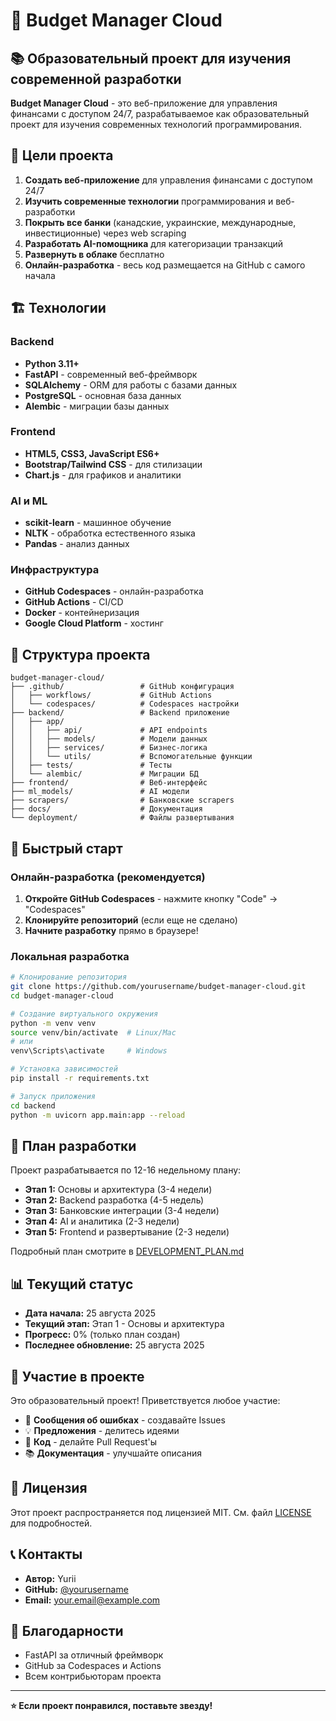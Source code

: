 # 🚀 Budget Manager Cloud

## 📚 Образовательный проект для изучения современной разработки

**Budget Manager Cloud** - это веб-приложение для управления финансами с доступом 24/7, разрабатываемое как образовательный проект для изучения современных технологий программирования.

## 🎯 Цели проекта

1. **Создать веб-приложение** для управления финансами с доступом 24/7
2. **Изучить современные технологии** программирования и веб-разработки
3. **Покрыть все банки** (канадские, украинские, международные, инвестиционные) через web scraping
4. **Разработать AI-помощника** для категоризации транзакций
5. **Развернуть в облаке** бесплатно
6. **Онлайн-разработка** - весь код размещается на GitHub с самого начала

## 🏗️ Технологии

### Backend
- **Python 3.11+**
- **FastAPI** - современный веб-фреймворк
- **SQLAlchemy** - ORM для работы с базами данных
- **PostgreSQL** - основная база данных
- **Alembic** - миграции базы данных

### Frontend
- **HTML5, CSS3, JavaScript ES6+**
- **Bootstrap/Tailwind CSS** - для стилизации
- **Chart.js** - для графиков и аналитики

### AI и ML
- **scikit-learn** - машинное обучение
- **NLTK** - обработка естественного языка
- **Pandas** - анализ данных

### Инфраструктура
- **GitHub Codespaces** - онлайн-разработка
- **GitHub Actions** - CI/CD
- **Docker** - контейнеризация
- **Google Cloud Platform** - хостинг

## 📁 Структура проекта

```
budget-manager-cloud/
├── .github/                 # GitHub конфигурация
│   ├── workflows/           # GitHub Actions
│   └── codespaces/          # Codespaces настройки
├── backend/                 # Backend приложение
│   ├── app/
│   │   ├── api/             # API endpoints
│   │   ├── models/          # Модели данных
│   │   ├── services/        # Бизнес-логика
│   │   └── utils/           # Вспомогательные функции
│   ├── tests/               # Тесты
│   └── alembic/             # Миграции БД
├── frontend/                # Веб-интерфейс
├── ml_models/               # AI модели
├── scrapers/                # Банковские scrapers
├── docs/                    # Документация
└── deployment/              # Файлы развертывания
```

## 🚀 Быстрый старт

### Онлайн-разработка (рекомендуется)

1. **Откройте GitHub Codespaces** - нажмите кнопку "Code" → "Codespaces"
2. **Клонируйте репозиторий** (если еще не сделано)
3. **Начните разработку** прямо в браузере!

### Локальная разработка

```bash
# Клонирование репозитория
git clone https://github.com/yourusername/budget-manager-cloud.git
cd budget-manager-cloud

# Создание виртуального окружения
python -m venv venv
source venv/bin/activate  # Linux/Mac
# или
venv\Scripts\activate     # Windows

# Установка зависимостей
pip install -r requirements.txt

# Запуск приложения
cd backend
python -m uvicorn app.main:app --reload
```

## 📅 План разработки

Проект разрабатывается по 12-16 недельному плану:

- **Этап 1:** Основы и архитектура (3-4 недели)
- **Этап 2:** Backend разработка (4-5 недель)
- **Этап 3:** Банковские интеграции (3-4 недели)
- **Этап 4:** AI и аналитика (2-3 недели)
- **Этап 5:** Frontend и развертывание (2-3 недели)

Подробный план смотрите в [DEVELOPMENT_PLAN.md](DEVELOPMENT_PLAN.md)

## 📊 Текущий статус

- **Дата начала:** 25 августа 2025
- **Текущий этап:** Этап 1 - Основы и архитектура
- **Прогресс:** 0% (только план создан)
- **Последнее обновление:** 25 августа 2025

## 🤝 Участие в проекте

Это образовательный проект! Приветствуется любое участие:

- 🐛 **Сообщения об ошибках** - создавайте Issues
- 💡 **Предложения** - делитесь идеями
- 🔧 **Код** - делайте Pull Request'ы
- 📚 **Документация** - улучшайте описания

## 📝 Лицензия

Этот проект распространяется под лицензией MIT. См. файл [LICENSE](LICENSE) для подробностей.

## 📞 Контакты

- **Автор:** Yurii
- **GitHub:** [@yourusername](https://github.com/yourusername)
- **Email:** your.email@example.com

## 🙏 Благодарности

- FastAPI за отличный фреймворк
- GitHub за Codespaces и Actions
- Всем контрибьюторам проекта

---

**⭐ Если проект понравился, поставьте звезду!**
